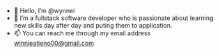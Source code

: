 - 👋 Hello, I’m @wynnei
- 👀 I’m a fullstack software developer who is passionate about learning new skills day after day and puting them to application.
- 📫 You can reach me through my email address winnieatieno00@gmail.com 

